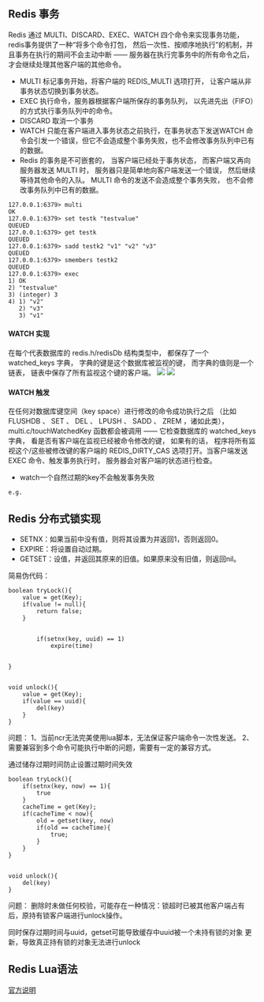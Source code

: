 ## Redis 事务
Redis 通过 MULTI、DISCARD、EXEC、WATCH 四个命令来实现事务功能，redis事务提供了一种“将多个命令打包， 然后一次性、按顺序地执行”的机制，并且事务在执行的期间不会主动中断 —— 服务器在执行完事务中的所有命令之后， 才会继续处理其他客户端的其他命令。

* MULTI 标记事务开始，将客户端的 REDIS_MULTI 选项打开， 让客户端从非事务状态切换到事务状态。
* EXEC 执行命令，服务器根据客户端所保存的事务队列， 以先进先出（FIFO）的方式执行事务队列中的命令。
* DISCARD 取消一个事务
* WATCH 只能在客户端进入事务状态之前执行，在事务状态下发送WATCH 命令会引发一个错误，但它不会造成整个事务失败，也不会修改事务队列中已有的数据。
* Redis 的事务是不可嵌套的， 当客户端已经处于事务状态， 而客户端又再向服务器发送 MULTI 时， 服务器只是简单地向客户端发送一个错误， 然后继续等待其他命令的入队。 MULTI 命令的发送不会造成整个事务失败， 也不会修改事务队列中已有的数据。

```
127.0.0.1:6379> multi
OK
127.0.0.1:6379> set testk "testvalue"
QUEUED
127.0.0.1:6379> get testk
QUEUED
127.0.0.1:6379> sadd testk2 "v1" "v2" "v3"
QUEUED
127.0.0.1:6379> smembers testk2
QUEUED
127.0.0.1:6379> exec
1) OK
2) "testvalue"
3) (integer) 3
4) 1) "v2"
   2) "v3"
   3) "v1"
```

#### WATCH 实现
在每个代表数据库的 redis.h/redisDb 结构类型中， 都保存了一个 watched_keys 字典， 字典的键是这个数据库被监视的键， 而字典的值则是一个链表， 链表中保存了所有监视这个键的客户端。
![](http://redisbook.readthedocs.io/en/latest/_images/graphviz-9aea81f33da1373550c590eb0b7ca0c2b3d38366.svg)
![](http://redisbook.readthedocs.io/en/latest/_images/graphviz-fe5e31054c282a3cdd86656994fe1678a3d4f201.svg)
#### WATCH 触发
在任何对数据库键空间（key space）进行修改的命令成功执行之后 （比如 FLUSHDB 、 SET 、 DEL 、 LPUSH 、 SADD 、 ZREM ，诸如此类）， multi.c/touchWatchedKey 函数都会被调用 —— 它检查数据库的 watched_keys 字典， 看是否有客户端在监视已经被命令修改的键， 如果有的话， 程序将所有监视这个/这些被修改键的客户端的 REDIS_DIRTY_CAS 选项打开。当客户端发送 EXEC 命令、触发事务执行时， 服务器会对客户端的状态进行检查。

* watch一个自然过期的key不会触发事务失败

```
e.g.
```

## Redis 分布式锁实现
* SETNX：如果当前中没有值，则将其设置为并返回1，否则返回0。
* EXPIRE：将设置自动过期。
* GETSET：设值，并返回其原来的旧值。如果原来没有旧值，则返回nil。

简易伪代码：

```
boolean tryLock(){
	value = get(Key);
	if(value != null){
		return false;
	}
	
	
		if(setnx(key, uuid) == 1)	
			expire(time)
	

}


void unlock(){
	value = get(Key);
	if(value == uuid){
		del(key)
	}
}

```
问题：
1、当前ncr无法完美使用lua脚本，无法保证客户端命令一次性发送。
2、需要兼容到多个命令可能执行中断的问题，需要有一定的兼容方式。


通过储存过期时间防止设置过期时间失效

```
boolean tryLock(){
	if(setnx(key, now) == 1){
		true
	} 
	cacheTime = get(Key);
	if(cacheTime < now){
		old = getset(key, now)
		if(old == cacheTime){
			true;
		}
	}	
}


void unlock(){
	del(key)
}

```
问题：
删除时未做任何校验，可能存在一种情况：锁超时已被其他客户端占有后，原持有锁客户端进行unlock操作。


同时保存过期时间与uuid，getset可能导致缓存中uuid被一个未持有锁的对象
更新，导致真正持有锁的对象无法进行unlock




## Redis Lua语法
[官方说明](https://redis.io/commands/eval)

